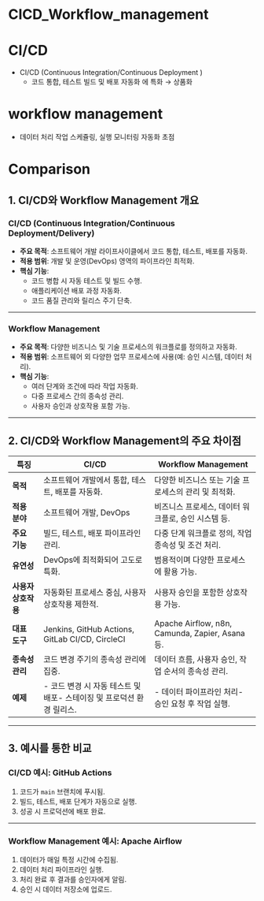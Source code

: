 # CICD_Workflow_management

# CI/CD
- CI/CD (Continuous Integration/Continuous Deployment )
    - 코드 통합, 테스트 빌드 및 배포 자동화 에 특화 → 상품화
# workflow management
- 데이터 처리 작업 스케쥴링, 실행 모니터링 자동화 초점
# Comparison
## **1. CI/CD와 Workflow Management 개요**
### **CI/CD (Continuous Integration/Continuous Deployment/Delivery)**
- **주요 목적**: 소프트웨어 개발 라이프사이클에서 코드 통합, 테스트, 배포를 자동화.
- **적용 범위**: 개발 및 운영(DevOps) 영역의 파이프라인 최적화.
- **핵심 기능**:
    - 코드 병합 시 자동 테스트 및 빌드 수행.
    - 애플리케이션 배포 과정 자동화.
    - 코드 품질 관리와 릴리스 주기 단축.
---
### **Workflow Management**
- **주요 목적**: 다양한 비즈니스 및 기술 프로세스의 워크플로를 정의하고 자동화.
- **적용 범위**: 소프트웨어 외 다양한 업무 프로세스에 사용(예: 승인 시스템, 데이터 처리).
- **핵심 기능**:
    - 여러 단계와 조건에 따라 작업 자동화.
    - 다중 프로세스 간의 종속성 관리.
    - 사용자 승인과 상호작용 포함 가능.
---
## **2. CI/CD와 Workflow Management의 주요 차이점**
| **특징** | **CI/CD** | **Workflow Management** |
| --- | --- | --- |
| **목적** | 소프트웨어 개발에서 통합, 테스트, 배포를 자동화. | 다양한 비즈니스 또는 기술 프로세스의 관리 및 최적화. |
| **적용 분야** | 소프트웨어 개발, DevOps | 비즈니스 프로세스, 데이터 워크플로, 승인 시스템 등. |
| **주요 기능** | 빌드, 테스트, 배포 파이프라인 관리. | 다중 단계 워크플로 정의, 작업 종속성 및 조건 처리. |
| **유연성** | DevOps에 최적화되어 고도로 특화. | 범용적이며 다양한 프로세스에 활용 가능. |
| **사용자 상호작용** | 자동화된 프로세스 중심, 사용자 상호작용 제한적. | 사용자 승인을 포함한 상호작용 가능. |
| **대표 도구** | Jenkins, GitHub Actions, GitLab CI/CD, CircleCI | Apache Airflow, n8n, Camunda, Zapier, Asana 등. |
| **종속성 관리** | 코드 변경 주기의 종속성 관리에 집중. | 데이터 흐름, 사용자 승인, 작업 순서의 종속성 관리. |
| **예제** | - 코드 변경 시 자동 테스트 및 배포- 스테이징 및 프로덕션 환경 릴리스. | - 데이터 파이프라인 처리- 승인 요청 후 작업 실행. |
---
## **3. 예시를 통한 비교**
### **CI/CD 예시: GitHub Actions**
1. 코드가 `main` 브랜치에 푸시됨.
2. 빌드, 테스트, 배포 단계가 자동으로 실행.
3. 성공 시 프로덕션에 배포 완료.
---
### **Workflow Management 예시: Apache Airflow**
1. 데이터가 매일 특정 시간에 수집됨.
2. 데이터 처리 파이프라인 실행.
3. 처리 완료 후 결과를 승인자에게 알림.
4. 승인 시 데이터 저장소에 업로드.